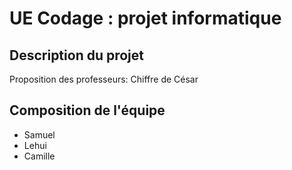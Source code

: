 # UE Codage : projet informatique

## Description du projet

Proposition des professeurs: Chiffre de César

## Composition de l'équipe

* Samuel
* Lehui 
* Camille
